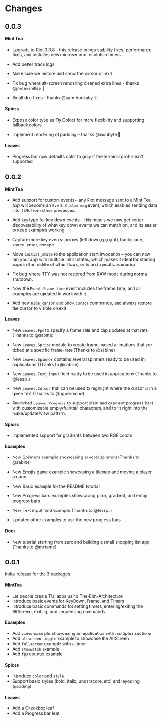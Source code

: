 # Changes

## 0.0.3

#### Mint Tea

* Upgrade to Riot 0.0.8 – this release brings stability fixes, performance
  fixes, and includes new microsecond resolution timers.

* Add better trace logs

* Make sure we restore and show the cursor on exit

* Fix bug where alt-screen rendering cleaned extra lines - thanks @jmcavanillas 👏

* Small doc fixes – thanks @sam-huckaby ✨

#### Spices

* Expose color type as Tty.Color.t for more flexibility and supporting fallback
  colors

* Implement rendering of padding – thanks @wonbyte 🚀

#### Leaves

* Progress bar now defaults color to gray if the terminal profile isn't
  supported

## 0.0.2

#### Mint Tea

* Add support for custom events – any Riot message sent to a Mint Tea app will
  become an `Event.Custom msg` event, which enables sending data into TUIs from
  other processes.

* Add `key` type for key down events – this means we now get better
  discoverability of what key down events we can match on, and its easier to
  keep examples working

* Capture more key events: arrows (left,down,up,right), backspace, space,
  enter, escape.

* Move `initial_state` to the application start invocation – you can now run
  your app with multiple initial states, which makes it ideal for starting apps
  in the middle of other flows, or to test specific scenarios.

* Fix bug where TTY was not restored from RAW mode during normal shutdown.

* Now the `Event.Frame time` event includes the frame time, and all examples
  are updated to work with it.

* Add new `Hide_cursor` and `Show_cursor` commands, and always restore the
  cursor to visible on exit

#### Leaves

* New `Leaves.Fps` to specify a frame rate and cap updates at that rate (Thanks
  to @sabine)

* New `Leaves.Sprite` module to create frame-based animations that are ticked
  at a specific frame-rate (Thanks to @sabine)

* New `Leaves.Spinner` contains several spinners ready to be used in
  applications (Thanks to @sabine)

* New `Leaves.Text_input` field ready to be used in applications (Thanks to
  @lessp_)

* New `Leaves.Cursor` that can be used to highlight where the cursor is in a
  given text (Thanks to @nguermond)

* Reworked `Leaves.Progress` to support plain and gradient progress bars with
  customizable empty/full/trail characters, and to fit right into the
  make/update/view pattern.

#### Spices

* Implemented support for gradients between two RGB colors

#### Examples

* New Spinners example showcasing several spinners (Thanks to @sabine)

* New Emojis game example showcasing a tilemap and moving a player around

* New Basic example for the README tutorial

* New Progress bars examples showcasing plain, gradient, and emoji progress bars

* New Text input field example (Thanks to @lessp_)

* Updated other examples to use the new progress bars

#### Docs

* New tutorial starting from zero and building a small shopping list app
  (Thanks to @metame)

## 0.0.1

Initial release for the 3 packages.

#### MintTea

* Let people create TUI apps using The-Elm-Architecture
* Introduce basic events for KeyDown, Frame, and Timers
* Introduce basic commands for setting timers, entering/exiting the AltScreen, exiting, and sequencing commands

#### Examples

* Add `views` example showcasing an application with multiples sections
* Add `altscreen-toggle` example to showcase the AltScreen
* Add `fullscreen` example with a timer
* Add `stopwatch` example
* Add `fps` counter example

#### Spices

* Introduce `color` and `style`
* Support basic styles (bold, italic, underscore, etc) and layouting (padding) 

#### Leaves

* Add a Checkbox leaf
* Add a Progress bar leaf

